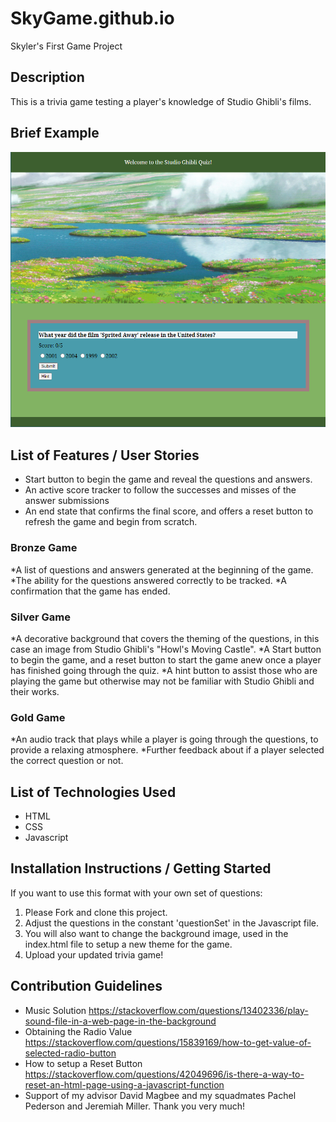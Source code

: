 # SkyGame.github.io
Skyler's First Game Project 
## Description
This is a trivia game testing a player's knowledge of Studio Ghibli's films.
## Brief Example
![Screenshot of 1st Question](screenshot.png)
## List of Features / User Stories
* Start button to begin the game and reveal the questions and answers.
* An active score tracker to follow the successes and misses of the answer submissions
* An end state that confirms the final score, and offers a reset button to refresh the game and begin from scratch.
### Bronze Game
*A list of questions and answers generated at the beginning of the game.
*The ability for the questions answered correctly to be tracked.
*A confirmation that the game has ended.
### Silver Game
*A decorative background that covers the theming of the questions, in this case an image from Studio Ghibli's "Howl's Moving Castle".
*A Start button to begin the game, and a reset button to start the game anew once a player has finished going through the quiz.
*A hint button to assist those who are playing the game but otherwise may not be familiar with Studio Ghibli and their works.
### Gold Game
*An audio track that plays while a player is going through the questions, to provide a relaxing atmosphere.
*Further feedback about if a player selected the correct question or not. 
## List of Technologies Used
* HTML
* CSS
* Javascript
## Installation Instructions / Getting Started
If you want to use this format with your own set of questions:
1. Please Fork and clone this project.
2. Adjust the questions in the constant 'questionSet' in the Javascript file.
3. You will also want to change the background image, used in the index.html file to setup a new theme for the game.
4. Upload your updated trivia game!
## Contribution Guidelines
* Music Solution https://stackoverflow.com/questions/13402336/play-sound-file-in-a-web-page-in-the-background
* Obtaining the Radio Value https://stackoverflow.com/questions/15839169/how-to-get-value-of-selected-radio-button
* How to setup a Reset Button https://stackoverflow.com/questions/42049696/is-there-a-way-to-reset-an-html-page-using-a-javascript-function
* Support of my advisor David Magbee and my squadmates Pachel Pederson and Jeremiah Miller. Thank you very much!